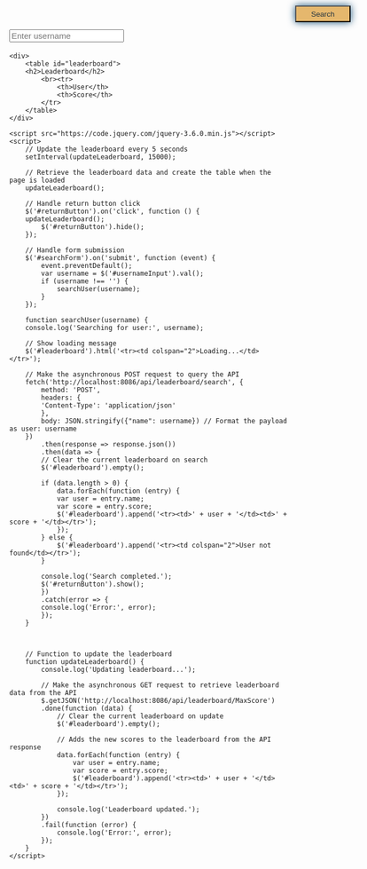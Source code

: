 
<head>
    <title>Leaderboard</title>
</head>
<style>
    #search {
      color: #20323f;
      background-color: #e5b76d;
      width: 100px;
      height: 30px;
      display: inline-block;
      justify-content: center;
      justify-self: right !important;
      padding: 0px;
      margin: 0px;
      font-size: 10pt;
      border-width: 2px;
      box-shadow: 0 0 1em #175178;
      position: relative;
      left: 305px;
      bottom: 40px;
    }

    #returnButton{
      background-color: #368ac2;
      color: white;
      border-color: white;
      height: 32px;
      width: 32px;
      border-radius: 50%;
      display: inline-block;
      justify-content: center;
      justify-self: right !important;
      padding: 0px;
      margin: 0px;
      font-size: 10pt;
      border-width: 2px;
      box-shadow: 0 0 1em #175178;
      position: relative;
      left: 380px;
      bottom: 70px;
    }

    #searchForm {
    max-width: 75%;
    max-height: fit-content;  
    }

    #usernameInput {
    max-height: 35;
    font-size: 15;
    }
</style>

<body>
    <div>
        <form id="searchForm">
            <input type="text" id="usernameInput" placeholder="Enter username">
            <button type="submit" id = "search">Search                                        <i class="fa-solid fa-magnifying-glass"></i></button>
            <button type="button" id="returnButton" style="display: none;"><i class="fa-solid fa-right-from-bracket"></i></button>
        </form>
    </div>

    <div>
        <table id="leaderboard">
        <h2>Leaderboard</h2>
            <br><tr>
                <th>User</th>
                <th>Score</th>
            </tr>
        </table>
    </div>

    <script src="https://code.jquery.com/jquery-3.6.0.min.js"></script>
    <script>
        // Update the leaderboard every 5 seconds
        setInterval(updateLeaderboard, 15000);

        // Retrieve the leaderboard data and create the table when the page is loaded
        updateLeaderboard();

        // Handle return button click
        $('#returnButton').on('click', function () {
        updateLeaderboard();
            $('#returnButton').hide();
        });
        
        // Handle form submission
        $('#searchForm').on('submit', function (event) {
            event.preventDefault();
            var username = $('#usernameInput').val();
            if (username !== '') {
                searchUser(username);
            }
        });

        function searchUser(username) {
        console.log('Searching for user:', username);

        // Show loading message
        $('#leaderboard').html('<tr><td colspan="2">Loading...</td></tr>');

        // Make the asynchronous POST request to query the API
        fetch('http://localhost:8086/api/leaderboard/search', {
            method: 'POST',
            headers: {
            'Content-Type': 'application/json'
            },
            body: JSON.stringify({"name": username}) // Format the payload as user: username
        })
            .then(response => response.json())
            .then(data => {
            // Clear the current leaderboard on search
            $('#leaderboard').empty();

            if (data.length > 0) {
                data.forEach(function (entry) {
                var user = entry.name;
                var score = entry.score;
                $('#leaderboard').append('<tr><td>' + user + '</td><td>' + score + '</td></tr>');
                });
            } else {
                $('#leaderboard').append('<tr><td colspan="2">User not found</td></tr>');
            }

            console.log('Search completed.');
            $('#returnButton').show();
            })
            .catch(error => {
            console.log('Error:', error);
            });
        }



        // Function to update the leaderboard
        function updateLeaderboard() {
            console.log('Updating leaderboard...');

            // Make the asynchronous GET request to retrieve leaderboard data from the API
            $.getJSON('http://localhost:8086/api/leaderboard/MaxScore')
            .done(function (data) {
                // Clear the current leaderboard on update
                $('#leaderboard').empty();

                // Adds the new scores to the leaderboard from the API response
                data.forEach(function (entry) {
                    var user = entry.name;
                    var score = entry.score;
                    $('#leaderboard').append('<tr><td>' + user + '</td><td>' + score + '</td></tr>');
                });

                console.log('Leaderboard updated.');
            })
            .fail(function (error) {
                console.log('Error:', error);
            });
        }
    </script>
</body>

